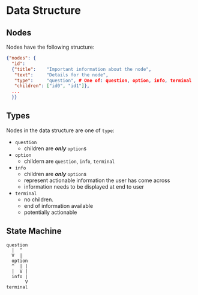 # Data Structure
## Nodes
Nodes have the following structure:

```json
{"nodes": {
  "id":
  {"title":    "Important information about the node",
   "text":     "Details for the node",
   "type":     "question", # One of: question, option, info, terminal
   "children": ["id0", "id1"]},
  ...
  }}
```

## Types
Nodes in the data structure are one of `type`:
- `question`
  - children are ***only*** `option`s
- `option`
  - childern are `question`, `info`, `terminal`
- `info`
  - children are ***only*** `option`s
  - represent actionable information the user has come across
  - information needs to be displayed at end to user
- `terminal`
  - no children.
  - end of information available
  - potentially actionable

## State Machine 
```
question
  |  ^
  V  |
  option
  ^  | |
  |  V |
  info |
       V
terminal
```
